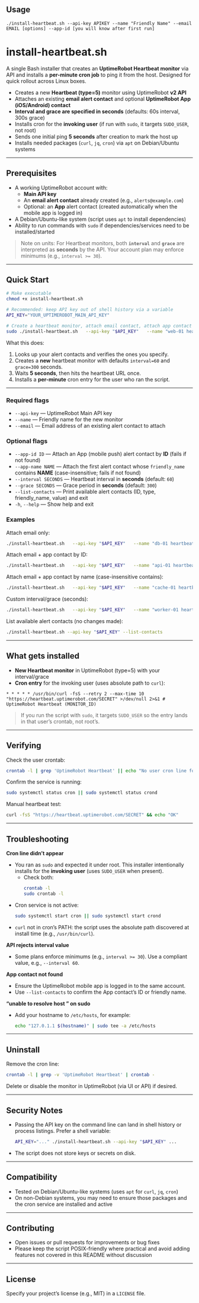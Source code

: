 ## Usage

```
./install-heartbeat.sh --api-key APIKEY --name "Friendly Name" --email EMAIL [options] --app-id [you will know after first run]
```


# install-heartbeat.sh

A single Bash installer that creates an **UptimeRobot Heartbeat monitor** via API and installs a **per-minute cron job** to ping it from the host. Designed for quick rollout across Linux boxes.

- Creates a new **Heartbeat (type=5)** monitor using UptimeRobot **v2 API**
- Attaches an existing **email alert contact** and optional **UptimeRobot App (iOS/Android) contact**
- **Interval and grace are specified in seconds** (defaults: 60s interval, 300s grace)
- Installs cron for the **invoking user** (if run with `sudo`, it targets `SUDO_USER`, not root)
- Sends one initial ping **5 seconds** after creation to mark the host up
- Installs needed packages (`curl`, `jq`, `cron`) via `apt` on Debian/Ubuntu systems

---

## Prerequisites

- A working UptimeRobot account with:
  - **Main API key**
  - An **email alert contact** already created (e.g., `alerts@example.com`)
  - Optional: an **App** alert contact (created automatically when the mobile app is logged in)
- A Debian/Ubuntu-like system (script uses `apt` to install dependencies)
- Ability to run commands with `sudo` if dependencies/services need to be installed/started

> Note on units: For Heartbeat monitors, both **`interval`** and **`grace`** are interpreted as **seconds** by the API. Your account plan may enforce minimums (e.g., `interval >= 30`).

---

## Quick Start

```bash
# Make executable
chmod +x install-heartbeat.sh

# Recommended: keep API key out of shell history via a variable
API_KEY="YOUR_UPTIMEROBOT_MAIN_API_KEY"

# Create a heartbeat monitor, attach email contact, attach app contact by ID
sudo ./install-heartbeat.sh   --api-key "$API_KEY"   --name "web-01 heartbeat"   --email alerts@example.com   --app-id 1234567
```

What this does:

1. Looks up your alert contacts and verifies the ones you specify.
2. Creates a **new** heartbeat monitor with defaults `interval=60` and `grace=300` seconds.
3. Waits **5 seconds**, then hits the heartbeat URL once.
4. Installs a **per-minute** cron entry for the user who ran the script.

---



### Required flags

- `--api-key` — UptimeRobot Main API key
- `--name` — Friendly name for the new monitor
- `--email` — Email address of an existing alert contact to attach

### Optional flags

- `--app-id ID` — Attach an App (mobile push) alert contact by **ID** (fails if not found)
- `--app-name NAME` — Attach the first alert contact whose `friendly_name` contains **NAME** (case-insensitive; fails if not found)
- `--interval SECONDS` — Heartbeat interval in **seconds** (default: `60`)
- `--grace SECONDS` — Grace period in **seconds** (default: `300`)
- `--list-contacts` — Print available alert contacts (ID, type, friendly_name, value) and exit
- `-h`, `--help` — Show help and exit

### Examples

Attach email only:

```bash
./install-heartbeat.sh   --api-key "$API_KEY"   --name "db-01 heartbeat"   --email alerts@example.com
```

Attach email + app contact by ID:

```bash
./install-heartbeat.sh   --api-key "$API_KEY"   --name "api-01 heartbeat"   --email alerts@example.com   --app-id 1234567
```

Attach email + app contact by name (case-insensitive contains):

```bash
./install-heartbeat.sh   --api-key "$API_KEY"   --name "cache-01 heartbeat"   --email alerts@example.com   --app-name "UptimeRobot App (iPhone)"
```

Custom interval/grace (seconds):

```bash
./install-heartbeat.sh   --api-key "$API_KEY"   --name "worker-01 heartbeat"   --email alerts@example.com   --interval 120   --grace 600
```

List available alert contacts (no changes made):

```bash
./install-heartbeat.sh --api-key "$API_KEY" --list-contacts
```

---

## What gets installed

- **New Heartbeat monitor** in UptimeRobot (type=5) with your interval/grace
- **Cron entry** for the invoking user (uses absolute path to `curl`):

```
* * * * * /usr/bin/curl -fsS --retry 2 --max-time 10 "https://heartbeat.uptimerobot.com/SECRET" >/dev/null 2>&1 # UptimeRobot Heartbeat (MONITOR_ID)
```

> If you run the script with `sudo`, it targets `SUDO_USER` so the entry lands in that user’s crontab, not root’s.

---

## Verifying

Check the user crontab:

```bash
crontab -l | grep 'UptimeRobot Heartbeat' || echo "No user cron line found"
```

Confirm the service is running:

```bash
sudo systemctl status cron || sudo systemctl status crond
```

Manual heartbeat test:

```bash
curl -fsS "https://heartbeat.uptimerobot.com/SECRET" && echo "OK"
```

---

## Troubleshooting

**Cron line didn’t appear**

- You ran as `sudo` and expected it under root. This installer intentionally installs for the **invoking user** (uses `SUDO_USER` when present).
  - Check both:
    ```bash
    crontab -l
    sudo crontab -l
    ```
- Cron service is not active:
  ```bash
  sudo systemctl start cron || sudo systemctl start crond
  ```
- `curl` not in cron’s PATH: the script uses the absolute path discovered at install time (e.g., `/usr/bin/curl`).

**API rejects interval value**

- Some plans enforce minimums (e.g., `interval >= 30`). Use a compliant value, e.g., `--interval 60`.

**App contact not found**

- Ensure the UptimeRobot mobile app is logged in to the same account.
- Use `--list-contacts` to confirm the App contact’s ID or friendly name.

**“unable to resolve host <hostname>” on sudo**

- Add your hostname to `/etc/hosts`, for example:
  ```bash
  echo "127.0.1.1 $(hostname)" | sudo tee -a /etc/hosts
  ```

---

## Uninstall

Remove the cron line:

```bash
crontab -l | grep -v 'UptimeRobot Heartbeat' | crontab -
```

Delete or disable the monitor in UptimeRobot (via UI or API) if desired.

---

## Security Notes

- Passing the API key on the command line can land in shell history or process listings. Prefer a shell variable:
  ```bash
  API_KEY="..." ./install-heartbeat.sh --api-key "$API_KEY" ...
  ```
- The script does not store keys or secrets on disk.

---

## Compatibility

- Tested on Debian/Ubuntu-like systems (uses `apt` for `curl`, `jq`, `cron`)
- On non-Debian systems, you may need to ensure those packages and the cron service are installed and active

---

## Contributing

- Open issues or pull requests for improvements or bug fixes
- Please keep the script POSIX-friendly where practical and avoid adding features not covered in this README without discussion

---

## License

Specify your project’s license (e.g., MIT) in a `LICENSE` file.
